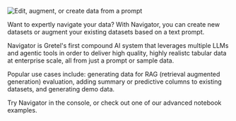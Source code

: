 ![Edit, augment, or create data from a prompt](https://blueprints.gretel.cloud/use_cases/images/natural-language-gpt.png "Generate data from scratch")

Want to expertly navigate your data? With Navigator, you can create new datasets or augment your existing datasets based on a text prompt. 

Navigator is Gretel's first compound AI system that leverages multiple LLMs and agentic tools in order to deliver high quality, highly realistc tabular data at enterprise scale, all from just a prompt or sample data. 

Popular use cases include: generating data for RAG (retrieval augmented generation) evaluation, adding summary or predictive columns to existing datasets, and generating demo data.  

Try Navigator in the console, or check out one of our advanced notebook examples.


